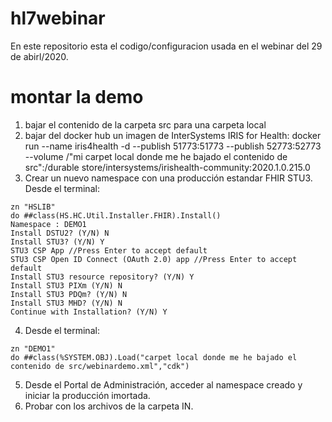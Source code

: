 # hl7webinar
En este repositorio esta el codigo/configuracion usada en el webinar del 29 de abirl/2020. 

# montar la demo
1) bajar el contenido de la carpeta src para una carpeta local
2) bajar del docker hub un imagen de InterSystems IRIS for Health:
docker run --name iris4health -d --publish 51773:51773 --publish 52773:52773 --volume /"mi carpet local donde me he bajado el contenido de src":/durable store/intersystems/irishealth-community:2020.1.0.215.0
3) Crear un nuevo namespace con una producción estandar FHIR STU3. Desde el terminal:
~~~    
zn "HSLIB"  
do ##class(HS.HC.Util.Installer.FHIR).Install()  
Namespace : DEMO1  
Install DSTU2? (Y/N) N  
Install STU3? (Y/N) Y  
STU3 CSP App //Press Enter to accept default  
STU3 CSP Open ID Connect (OAuth 2.0) app //Press Enter to accept default  
Install STU3 resource repository? (Y/N) Y  
Install STU3 PIXm (Y/N) N  
Install STU3 PDQm? (Y/N) N  
Install STU3 MHD? (Y/N) N  
Continue with Installation? (Y/N) Y
~~~
4) Desde el terminal:
~~~    
zn "DEMO1"  
do ##class(%SYSTEM.OBJ).Load("carpet local donde me he bajado el contenido de src/webinardemo.xml","cdk")  
~~~
5) Desde el Portal de Administración, acceder al namespace creado y iniciar la producción imortada.
6) Probar con los archivos de la carpeta IN.
